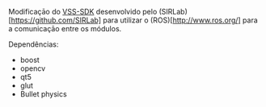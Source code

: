 Modificaçāo do [VSS-SDK](https://sirlab.github.io/VSS-SDK/) desenvolvido pelo (SIRLab)[https://github.com/SIRLab] para utilizar o (ROS)[http://www.ros.org/] para a comunicaçāo entre os módulos.

Dependências:
* boost
* opencv
* qt5
* glut
* Bullet physics
